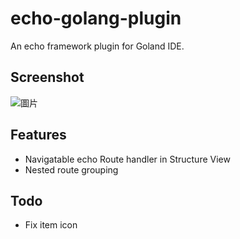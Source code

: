 # echo-golang-plugin

An echo framework plugin for Goland IDE.

## Screenshot
![圖片](https://github.com/yurisoba/echo-golang-plugin/assets/111110621/f4a5a6c2-0222-4692-93db-20e96b3692f4)

## Features
- Navigatable echo Route handler in Structure View
- Nested route grouping

## Todo
- Fix item icon

